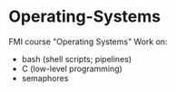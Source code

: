 # Operating-Systems

FMI course "Operating Systems"
Work on:
- bash (shell scripts; pipelines)
- C (low-level programming)
- semaphores

